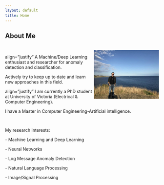 ```yaml
---
layout: default
title: Home
---
```

 
## About Me

<br>
<img src="center/images/amirfarzad.jpg" width="213" height="160" title="Amir Farzad" align="right" />
<p> align=”justify” A Machine/Deep Learning enthusiast and researcher for anomaly detection and classification. 

 Actively try to keep up to date and learn new approaches in this field.</p> 

<p> align=”justify” I am currently a PhD student at University of Victoria (Electrical & Computer Engineering).

I have a Master in Computer Engineering-Artificial intelligence. </p> 

<br>

<p>My research interests:</p> 
<p> - Machine Learning and Deep Learning</p> 
<p> - Neural Networks</p> 
<p> - Log Message Anomaly Detection</p> 
<p> - Natural Language Processing</p> 
<p> - Image/Signal Processing</p> 
